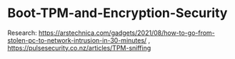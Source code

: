 # Boot-TPM-and-Encryption-Security
Research: https://arstechnica.com/gadgets/2021/08/how-to-go-from-stolen-pc-to-network-intrusion-in-30-minutes/ , https://pulsesecurity.co.nz/articles/TPM-sniffing
